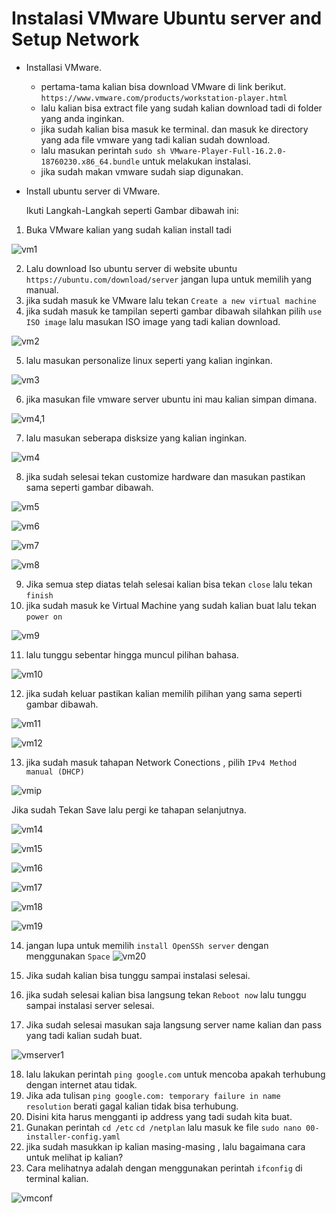 # Instalasi VMware Ubuntu server and Setup Network

* Installasi VMware.
  * pertama-tama kalian bisa download VMware di link berikut. `https://www.vmware.com/products/workstation-player.html`
  * lalu kalian bisa extract file yang sudah kalian download tadi di folder yang anda inginkan.
  * jika sudah kalian bisa masuk ke terminal. dan masuk ke directory yang ada file vmware yang tadi kalian sudah download.
  * lalu masukan perintah `sudo sh VMware-Player-Full-16.2.0-18760230.x86_64.bundle` untuk melakukan instalasi.
  * jika sudah makan vmware sudah siap digunakan.
* Install ubuntu server di VMware.

  Ikuti Langkah-Langkah seperti Gambar dibawah ini:
  
1. Buka VMware kalian yang sudah kalian install tadi
  
  ![vm1](https://user-images.githubusercontent.com/90166916/138383710-809786f9-e328-4ac0-9099-afb7e6886da9.png)

2. Lalu download Iso ubuntu server di website ubuntu `https://ubuntu.com/download/server` jangan lupa untuk memilih yang manual.
3. jika sudah masuk ke VMware lalu tekan `Create a new virtual machine`
4. jika sudah masuk ke tampilan seperti gambar dibawah silahkan pilih `use ISO image` lalu masukan ISO image yang tadi kalian download.  

  ![vm2](https://user-images.githubusercontent.com/90166916/138385570-b59d67f1-a55f-45f2-919a-3f582cccabe5.png)

5. lalu masukan personalize linux seperti yang kalian inginkan.
  
  ![vm3](https://user-images.githubusercontent.com/90166916/138385577-29a28cc6-2324-46c6-9281-d9d976b788d7.png)

6. jika masukan file vmware server ubuntu ini mau kalian simpan dimana.

  ![vm4,1](https://user-images.githubusercontent.com/90166916/138385585-a413a6c7-a5ce-4985-8bf6-d46eb0e7573b.png)

7. lalu masukan seberapa disksize yang kalian inginkan.  
  
  ![vm4](https://user-images.githubusercontent.com/90166916/138385581-7a5d4930-8bf4-43a5-b335-32098231a273.png)

8. jika sudah selesai tekan customize hardware dan masukan pastikan sama seperti gambar dibawah.  
  
  ![vm5](https://user-images.githubusercontent.com/90166916/138385592-2c4dee87-5cd8-45a8-a46f-460613f0db2b.png)

  ![vm6](https://user-images.githubusercontent.com/90166916/138385595-8dcc22bd-e72c-4286-9c06-f04526322d94.png)
  
  ![vm7](https://user-images.githubusercontent.com/90166916/138385597-692cceea-4691-447a-899a-2441751b9b77.png)

  ![vm8](https://user-images.githubusercontent.com/90166916/138385598-1dc27914-b840-4394-899c-475ea6edeaee.png)

9. Jika semua step diatas telah selesai kalian bisa tekan `close` lalu tekan `finish`
10. jika sudah masuk ke Virtual Machine yang sudah kalian buat lalu tekan `power on`
  
  ![vm9](https://user-images.githubusercontent.com/90166916/138385603-f934bfb6-2f1e-4f86-9275-4ce96ae17441.png)

11. lalu tunggu sebentar hingga muncul pilihan bahasa. 

  ![vm10](https://user-images.githubusercontent.com/90166916/138385607-f48798d3-ade8-415e-aaa3-1e0a8ca12855.png)

12. jika sudah keluar pastikan kalian memilih pilihan yang sama seperti gambar dibawah.

  ![vm11](https://user-images.githubusercontent.com/90166916/138385611-1c5042ed-edb8-428a-904f-034b370bbd54.png)

  ![vm12](https://user-images.githubusercontent.com/90166916/138385613-34f3d0f2-4bf6-441f-bb0a-7907025d87b5.png)
  
13. jika sudah masuk tahapan Network Conections , pilih `IPv4 Method manual (DHCP)`
  
  ![vmip](https://user-images.githubusercontent.com/90166916/138385638-9582607a-d998-4fb9-94db-d8611e31bd8e.png)

   Jika sudah Tekan Save lalu pergi ke tahapan selanjutnya.
   
  ![vm14](https://user-images.githubusercontent.com/90166916/138385621-a0fae18d-541b-4547-a107-5d86bf2730d0.png)

  ![vm15](https://user-images.githubusercontent.com/90166916/138385622-644d999e-c56a-496f-8f8f-7e3173bca61b.png)
  
  ![vm16](https://user-images.githubusercontent.com/90166916/138385625-25752c15-fff6-461a-a1e8-7b473da7a78c.png)
   
  ![vm17](https://user-images.githubusercontent.com/90166916/138385627-e3fa24e7-385b-473b-9b68-7cef45c45813.png)
  
  ![vm18](https://user-images.githubusercontent.com/90166916/138385628-158ade92-35c0-4df3-98fe-f551cd89bde8.png)
  
  ![vm19](https://user-images.githubusercontent.com/90166916/138385631-dc51f98b-dd65-4c88-8f03-9bf39b979ee8.png)
  
 14. jangan lupa untuk memilih `install OpenSSh server` dengan menggunakan `Space`
  ![vm20](https://user-images.githubusercontent.com/90166916/138385632-bd5f03d4-758d-427a-8508-5306677600dd.png)
  
 15. Jika sudah kalian bisa tunggu sampai instalasi selesai.
 16. jika sudah selesai kalian bisa langsung tekan `Reboot now` lalu tunggu sampai instalasi server selesai.
 17. Jika sudah selesai masukan saja langsung server name kalian dan pass yang tadi kalian sudah buat.

  ![vmserver1](https://user-images.githubusercontent.com/90166916/138387882-8a16244a-bbb1-4d47-8ea8-c5d71563ebd8.png)

 18. lalu lakukan perintah `ping google.com` untuk mencoba apakah terhubung dengan internet atau tidak.
 19. Jika ada tulisan `ping google.com: temporary failure in name resolution` berati gagal kalian tidak bisa terhubung.
 20. Disini kita harus mengganti ip address yang tadi sudah kita buat.
 21. Gunakan perintah `cd /etc` `cd /netplan` lalu masuk ke file `sudo nano 00-installer-config.yaml`
 22. jika sudah masukkan ip kalian masing-masing , lalu bagaimana cara untuk melihat ip kalian?
 23. Cara melihatnya adalah dengan menggunakan perintah `ifconfig` di terminal kalian.
  
  ![vmconf](https://user-images.githubusercontent.com/90166916/138400427-ff2d09a6-c6e4-4775-8fee-351a9ed69e11.png)
 
  
  
  
  
  
  
  
  
  
  
  
  
  
  
  
  
  
  
  
  
  
  
  
  
  
  
  
  
  
  
  
  
  
  
  
  
  
  
  
  
  
  
  
  
  
  
  
  
  
  
  
  
  
  
  
  
  
  
  
  
  
  
  
  
  
  
  
  
  
  
  
  
  
  
  
  
  
  
  
  
  
  
  
  
  
  
  
  
  
  
  
  
  
  
  
